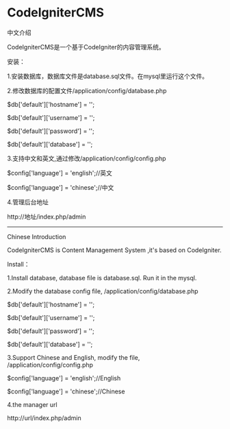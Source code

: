 CodeIgniterCMS
==============

中文介绍

CodeIgniterCMS是一个基于CodeIgniter的内容管理系统。

安装：

1.安装数据库，数据库文件是database.sql文件。在mysql里运行这个文件。

2.修改数据库的配置文件/application/config/database.php
  
  $db['default']['hostname'] = '';
  
  $db['default']['username'] = '';
  
  $db['default']['password'] = '';
  
  $db['default']['database'] = '';
  
3.支持中文和英文,通过修改/application/config/config.php
  
  $config['language']  = 'english';//英文
  
  $config['language']  = 'chinese';//中文
  
4.管理后台地址

  http://地址/index.php/admin
  

-----------------------

Chinese Introduction

CodeIgniterCMS is Content Management System ,it's based on CodeIgniter.

Install：

1.Install database, database file is database.sql. Run it in the mysql.

2.Modify the database config file, /application/config/database.php
  
  $db['default']['hostname'] = '';
  
  $db['default']['username'] = '';
  
  $db['default']['password'] = '';
  
  $db['default']['database'] = '';
  
3.Support Chinese and English, modify the file, /application/config/config.php
  
  $config['language']  = 'english';//English
  
  $config['language']  = 'chinese';//Chinese
  
4.the manager url

  http://url/index.php/admin
